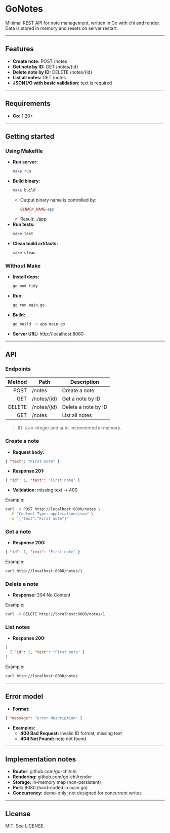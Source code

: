# GoNotes

Minimal REST API for note management, written in Go with chi and render. Data is stored in memory and resets on server restart.

---

## Features

- **Create note:** POST /notes
- **Get note by ID:** GET /notes/{id}
- **Delete note by ID:** DELETE /notes/{id}
- **List all notes:** GET /notes
- **JSON I/O with basic validation:** text is required

---

## Requirements

- **Go:** 1.20+

---

## Getting started

### Using Makefile
- **Run server:**
  ```bash
  make run
  ```
- **Build binary:**
  ```bash
  make build
  ```
  - Output binary name is controlled by:
    ```makefile
    BINARY_NAME=app
    ```
  - Result: ./app
- **Run tests:**
  ```bash
  make test
  ```
- **Clean build artifacts:**
  ```bash
  make clean
  ```

### Without Make
- **Install deps:**
  ```bash
  go mod tidy
  ```
- **Run:**
  ```bash
  go run main.go
  ```
- **Build:**
  ```bash
  go build -o app main.go
  ```

- **Server URL:** http://localhost:8080

---

## API

### Endpoints
| Method | Path        | Description         |
|-------:|-------------|---------------------|
| POST   | /notes      | Create a note       |
| GET    | /notes/{id} | Get a note by ID    |
| DELETE | /notes/{id} | Delete a note by ID |
| GET    | /notes      | List all notes      |

> ID is an integer and auto-incremented in memory.

### Create a note
- **Request body:**
```json
{ "text": "First note" }
```
- **Response 201:**
```json
{ "id": 1, "text": "First note" }
```
- **Validation:** missing text → 400

Example:
```bash
curl -X POST http://localhost:8080/notes \
  -H "Content-Type: application/json" \
  -d '{"text":"First note"}'
```

### Get a note
- **Response 200:**
```json
{ "id": 1, "text": "First note" }
```
Example:
```bash
curl http://localhost:8080/notes/1
```

### Delete a note
- **Response:** 204 No Content

Example:
```bash
curl -X DELETE http://localhost:8080/notes/1
```

### List notes
- **Response 200:**
```json
[
  { "id": 1, "text": "First note" }
]
```
Example:
```bash
curl http://localhost:8080/notes
```

---

## Error model

- **Format:**
```json
{ "message": "error description" }
```
- **Examples:**
  - **400 Bad Request:** invalid ID format, missing text
  - **404 Not Found:** note not found

---

## Implementation notes

- **Router:** github.com/go-chi/chi
- **Rendering:** github.com/go-chi/render
- **Storage:** in-memory map (non-persistent)
- **Port:** 8080 (hard-coded in main.go)
- **Concurrency:** demo-only; not designed for concurrent writes

---

## License

MIT. See LICENSE.
